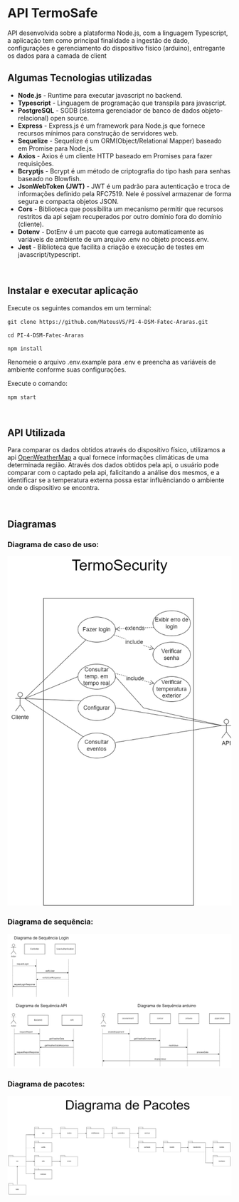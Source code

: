 # API TermoSafe

API desenvolvida sobre a plataforma Node.js, com a linguagem Typescript, a aplicação tem como principal finalidade a ingestão de dado, configurações e gerenciamento do dispositivo físico (arduino), entregante os dados para a camada de client
<br>

## Algumas Tecnologias utilizadas

<ul>
  <li><b>Node.js</b> - Runtime para executar javascript no backend.</li>
  <li><b>Typescript</b> - Linguagem de programação que transpila para javascript.</li>
  <li><b>PostgreSQL</b> - SGDB (sistema gerenciador de banco de dados objeto-relacional) open source.</li>
  <li><b>Express</b> - Express.js é um framework para Node.js que fornece recursos mínimos para construção de servidores web.</li>
  <li><b>Sequelize</b> - Sequelize é um ORM(Object/Relational Mapper) baseado em Promise para Node.js.</li>
  <li><b>Axios</b> - Axios é um cliente HTTP baseado em Promises para fazer requisições.</li>
  <li><b>Bcryptjs</b> - Bcrypt é um método de criptografia do tipo hash para senhas baseado no Blowfish.</li>
  <li><b>JsonWebToken (JWT)</b> - JWT é um padrão para autenticação e troca de informações definido pela RFC7519. Nele é possível armazenar de forma segura e compacta objetos JSON.</li>
  <li><b>Cors</b> - Biblioteca que possibilita um mecanismo permitir que recursos restritos da api sejam recuperados por outro domínio fora do domínio (cliente).</li>
  <li><b>Dotenv</b> - DotEnv é um pacote que carrega automaticamente as variáveis de ambiente de um arquivo .env no objeto process.env.</li>
  <li><b>Jest</b> - Biblioteca que facilita a criação e execução de testes em javascript/typescript.</li>
</ul>
<br>

## Instalar e executar aplicação

Execute os seguintes comandos em um terminal:

```
git clone https://github.com/MateusVS/PI-4-DSM-Fatec-Araras.git
```

```
cd PI-4-DSM-Fatec-Araras
```

```
npm install
```

Renomeie o arquivo .env.example para .env e preencha as variáveis de ambiente conforme suas configurações.

Execute o comando:

```
npm start
```

<br>

## API Utilizada

Para comparar os dados obtidos através do dispositivo físico, utilizamos a api <a href="https://openweathermap.org/api">OpenWeatherMap</a> a qual fornece informações climáticas de uma determinada região.
Através dos dados obtidos pela api, o usuário pode comparar com o captado pela api, falicitando a análise dos mesmos, e a identificar se a temperatura externa possa estar influênciando o ambiente onde o dispositivo se encontra.

<br>

## Diagramas

<h3>Diagrama de caso de uso:</h3>
<img src="../docs/diagramas/diagrama_casos_de_uso.png" alt="Diagrama de caso de uso" style="height: 70%; width:100%;"/>

<h3>Diagrama de sequência:</h3>
<img src="../docs/diagramas/diagrama_sequencia.drawio.png" alt="Diagrama de sequência" style="height: 70%; width:100%;"/>

<h3>Diagrama de pacotes:</h3>
<img src="../docs/diagramas/diagrama_pacotes.drawio.png" alt="Diagrama de pacotes" style="height: 70%; width:100%;"/>
